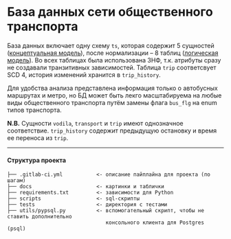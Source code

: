 # База данных сети общественного транспорта

База данных включает одну схему `ts`, которая содержит 5 сущностей ([концептуальная модель](https://github.com/budddma/transport-system-db/blob/main/docs/conceptual-shit.png)), после нормализации – 8 таблиц ([логическая модель](https://github.com/budddma/transport-system-db/blob/main/docs/logical-model.png)). Во всех таблицах была использована 3НФ, т.к. атрибуты сразу не создавали транзитивных зависимостей. Таблица `trip` соответсвует SCD 4, история изменений хранится в `trip_history`.

Для удобства анализа представлена информация только о автобусных маршрутах и метро, но БД может быть лекго масштабируема на любые виды общественного транспорта путём замены флага `bus_flg` на enum типов транспорта.

**N.B.** Сущности `vodila`, `transport` и `trip` имеют однозначное соответствие. `trip_history` содержит предыдущую остановку и время ее переноса из `trip`.

---

#### Структура проекта
```shell
├── .gitlab-ci.yml           <- описание пайплайна для проекта (по шагам)
├── docs                     <- картинки и таблички
├── requirements.txt         <- зависимости для Python
├── scripts                  <- sql-скрипты
├── tests                    <- директория с тестами
├── utils/pypsql.py          <- вспомогательный скрипт, чтобы не ставить дополнительно 
                                консольного клиента для Postgres (psql) 
```

